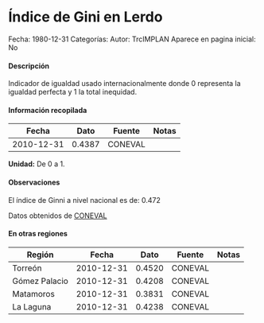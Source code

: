 Índice de Gini en Lerdo
=====

Fecha: 1980-12-31
Categorías: 
Autor: TrcIMPLAN
Aparece en pagina inicial: No

#### Descripción

Indicador de igualdad usado internacionalmente donde 0 representa la igualdad perfecta y 1 la total inequidad.

#### Información recopilada

<table class="table table-hover table-bordered matriz">
<thead>
<tr>
<th>Fecha</th>
<th>Dato</th>
<th>Fuente</th>
<th>Notas</th>
</tr>
</thead>
<tbody>
<tr>
<td>2010-12-31</td>
<td class="derecha">0.4387</td>
<td>CONEVAL</td>
<td></td>
</tr>
</tbody>
</table>

<b>Unidad:</b> De 0 a 1.

#### Observaciones

El índice de Ginni a nivel nacional es de: 0.472


Datos obtenidos de [CONEVAL](http://www.coneval.gob.mx/Paginas/principal.aspx)


#### En otras regiones

<table class="table table-hover table-bordered matriz">
<thead>
<tr>
<th>Región</th>
<th>Fecha</th>
<th>Dato</th>
<th>Fuente</th>
<th>Notas</th>
</tr>
</thead>
<tbody>
<tr>
<td>Torreón</td>
<td>2010-12-31</td>
<td class="derecha">0.4520</td>
<td>CONEVAL</td>
<td></td>
</tr>
<tr>
<td>Gómez Palacio</td>
<td>2010-12-31</td>
<td class="derecha">0.4208</td>
<td>CONEVAL</td>
<td></td>
</tr>
<tr>
<td>Matamoros</td>
<td>2010-12-31</td>
<td class="derecha">0.3831</td>
<td>CONEVAL</td>
<td></td>
</tr>
<tr>
<td>La Laguna</td>
<td>2010-12-31</td>
<td class="derecha">0.4238</td>
<td>CONEVAL</td>
<td></td>
</tr>
</tbody>
</table>

